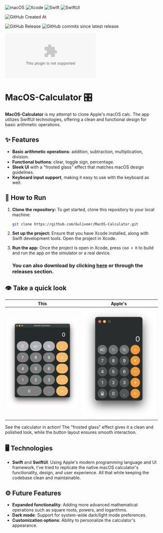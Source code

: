 ![macOS](https://img.shields.io/badge/macOS-white?style=for-the-badge&logo=apple&logoColor=black)
![Xcode](https://img.shields.io/badge/Xcode-007ACC?style=for-the-badge&logo=xcode&logoColor=white)
![Swift](https://img.shields.io/badge/Swift-orange?style=for-the-badge&logo=swift&logoColor=white)
![SwiftUI](https://img.shields.io/badge/SwiftUI-33c5ff?style=for-the-badge&logo=swift&logoColor=white)

![GitHub Created At](https://img.shields.io/github/created-at/Guliveer/MacOS-Calculator?style=for-the-badge)

![GitHub Release](https://img.shields.io/github/v/release/Guliveer/MacOS-Calculator?include_prereleases&style=for-the-badge&color=green)
![GitHub commits since latest release](https://img.shields.io/github/commits-since/Guliveer/MacOS-Calculator/latest?style=for-the-badge)

[![GitHub Downloads (specific asset, latest release)](https://img.shields.io/github/downloads/Guliveer/MacOS-Calculator/latest/macos-calc-clone.zip?style=social&logo=GitHub&label=Download%40latest)](https://github.com/Guliveer/MacOS-Calculator/releases/latest/download/macos-calc-clone.zip)

# MacOS-Calculator 🎛️

**MacOS-Calculator** is my attempt to clone Apple's macOS calc. The app utilizes SwiftUI technologies, offering a clean and functional design for basic arithmetic operations.

## ✨ Features

- **Basic arithmetic operations**: addition, subtraction, multiplication, division.
- **Functional buttons**: clear, toggle sign, percentage.
- **Sleek UI** with a "frosted glass" effect that matches macOS design guidelines.
- **Keyboard input support**, making it easy to use with the keyboard as well.

## 🚀 How to Run

1. **Clone the repository:**
   To get started, clone this repository to your local machine:

   ```bash
   git clone https://github.com/Guliveer/MacOS-Calculator.git
   ```

2. **Set up the project:**
   Ensure that you have Xcode installed, along with Swift development tools. Open the project in Xcode.

3. **Run the app:**
   Once the project is open in Xcode, press `Cmd + R` to build and run the app on the simulator or a real device.

   ### You can also download by clicking [here](https://github.com/Guliveer/MacOS-Calculator/releases/latest/download/macos-calc-clone.zip) or through the releases section.

## 👁️ Take a quick look

|                     This                      |                          Apple's                          |
| :-------------------------------------------: | :-------------------------------------------------------: |
| ![My MacOS Calculator](./screenshots/app.png) | ![Apple's MacOS Calculator](./screenshots/apple_calc.png) |

See the calculator in action! The "frosted glass" effect gives it a clean and polished look, while the button layout ensures smooth interaction.

## 🖥️ Technologies

- **Swift** and **SwiftUI**: Using Apple's modern programming language and UI framework, I've tried to replicate the native macOS calculator's functionality, design, and user experience. All that while keeping the codebase clean and maintainable.

## ⚙️ Future Features

- **Expanded functionality**: Adding more advanced mathematical operations such as square roots, powers, and logarithms.
- **Dark mode**: Support for system-wide dark/light mode preferences.
- **Customization options**: Ability to personalize the calculator's appearance.
